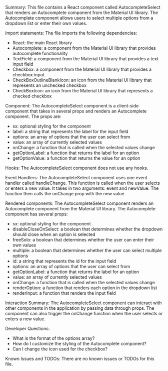 Summary:
This file contains a React component called AutocompleteSelect that renders an Autocomplete component from the Material UI library. The Autocomplete component allows users to select multiple options from a dropdown list or enter their own values.

Import statements:
The file imports the following dependencies:
- React: the main React library
- Autocomplete: a component from the Material UI library that provides autocomplete functionality
- TextField: a component from the Material UI library that provides a text input field
- Checkbox: a component from the Material UI library that provides a checkbox input
- CheckBoxOutlineBlankIcon: an icon from the Material UI library that represents an unchecked checkbox
- CheckBoxIcon: an icon from the Material UI library that represents a checked checkbox

Component:
The AutocompleteSelect component is a client-side component that takes in several props and renders an Autocomplete component. The props are:
- sx: optional styling for the component
- label: a string that represents the label for the input field
- options: an array of options that the user can select from
- value: an array of currently selected values
- onChange: a function that is called when the selected values change
- getOptionLabel: a function that returns the label for an option
- getOptionValue: a function that returns the value for an option

Hooks:
The AutocompleteSelect component does not use any hooks.

Event Handlers:
The AutocompleteSelect component uses one event handler called handleChange. This function is called when the user selects or enters a new value. It takes in two arguments: event and newValue. The function then calls the onChange prop with the new value.

Rendered components:
The AutocompleteSelect component renders an Autocomplete component from the Material UI library. The Autocomplete component has several props:
- sx: optional styling for the component
- disableCloseOnSelect: a boolean that determines whether the dropdown should close when an option is selected
- freeSolo: a boolean that determines whether the user can enter their own values
- multiple: a boolean that determines whether the user can select multiple options
- id: a string that represents the id for the input field
- options: an array of options that the user can select from
- getOptionLabel: a function that returns the label for an option
- value: an array of currently selected values
- onChange: a function that is called when the selected values change
- renderOption: a function that renders each option in the dropdown list
- renderInput: a function that renders the input field

Interaction Summary:
The AutocompleteSelect component can interact with other components in the application by passing data through props. The component can also trigger the onChange function when the user selects or enters a new value.

Developer Questions:
- What is the format of the options array?
- How do I customize the styling of the Autocomplete component?
- Can I change the icon used for the checkbox?

Known Issues and TODOs:
There are no known issues or TODOs for this file.